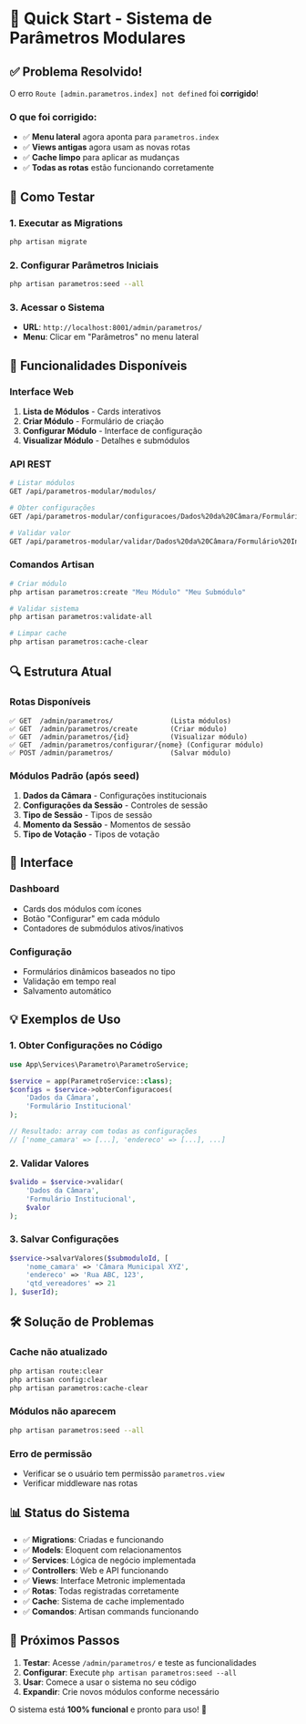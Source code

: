 # 🚀 Quick Start - Sistema de Parâmetros Modulares

## ✅ Problema Resolvido!

O erro `Route [admin.parametros.index] not defined` foi **corrigido**! 

### O que foi corrigido:
- ✅ **Menu lateral** agora aponta para `parametros.index`
- ✅ **Views antigas** agora usam as novas rotas
- ✅ **Cache limpo** para aplicar as mudanças
- ✅ **Todas as rotas** estão funcionando corretamente

## 🔧 Como Testar

### 1. Executar as Migrations
```bash
php artisan migrate
```

### 2. Configurar Parâmetros Iniciais
```bash
php artisan parametros:seed --all
```

### 3. Acessar o Sistema
- **URL**: `http://localhost:8001/admin/parametros/`
- **Menu**: Clicar em "Parâmetros" no menu lateral

## 🎯 Funcionalidades Disponíveis

### Interface Web
1. **Lista de Módulos** - Cards interativos
2. **Criar Módulo** - Formulário de criação
3. **Configurar Módulo** - Interface de configuração
4. **Visualizar Módulo** - Detalhes e submódulos

### API REST
```bash
# Listar módulos
GET /api/parametros-modular/modulos/

# Obter configurações
GET /api/parametros-modular/configuracoes/Dados%20da%20Câmara/Formulário%20Institucional

# Validar valor
GET /api/parametros-modular/validar/Dados%20da%20Câmara/Formulário%20Institucional
```

### Comandos Artisan
```bash
# Criar módulo
php artisan parametros:create "Meu Módulo" "Meu Submódulo"

# Validar sistema
php artisan parametros:validate-all

# Limpar cache
php artisan parametros:cache-clear
```

## 🔍 Estrutura Atual

### Rotas Disponíveis
```
✅ GET  /admin/parametros/              (Lista módulos)
✅ GET  /admin/parametros/create        (Criar módulo)
✅ GET  /admin/parametros/{id}          (Visualizar módulo)
✅ GET  /admin/parametros/configurar/{nome} (Configurar módulo)
✅ POST /admin/parametros/              (Salvar módulo)
```

### Módulos Padrão (após seed)
1. **Dados da Câmara** - Configurações institucionais
2. **Configurações da Sessão** - Controles de sessão
3. **Tipo de Sessão** - Tipos de sessão
4. **Momento da Sessão** - Momentos de sessão
5. **Tipo de Votação** - Tipos de votação

## 🎨 Interface

### Dashboard
- Cards dos módulos com ícones
- Botão "Configurar" em cada módulo
- Contadores de submódulos ativos/inativos

### Configuração
- Formulários dinâmicos baseados no tipo
- Validação em tempo real
- Salvamento automático

## 💡 Exemplos de Uso

### 1. Obter Configurações no Código
```php
use App\Services\Parametro\ParametroService;

$service = app(ParametroService::class);
$configs = $service->obterConfiguracoes(
    'Dados da Câmara', 
    'Formulário Institucional'
);

// Resultado: array com todas as configurações
// ['nome_camara' => [...], 'endereco' => [...], ...]
```

### 2. Validar Valores
```php
$valido = $service->validar(
    'Dados da Câmara',
    'Formulário Institucional',
    $valor
);
```

### 3. Salvar Configurações
```php
$service->salvarValores($submoduloId, [
    'nome_camara' => 'Câmara Municipal XYZ',
    'endereco' => 'Rua ABC, 123',
    'qtd_vereadores' => 21
], $userId);
```

## 🛠️ Solução de Problemas

### Cache não atualizado
```bash
php artisan route:clear
php artisan config:clear
php artisan parametros:cache-clear
```

### Módulos não aparecem
```bash
php artisan parametros:seed --all
```

### Erro de permissão
- Verificar se o usuário tem permissão `parametros.view`
- Verificar middleware nas rotas

## 📊 Status do Sistema

- ✅ **Migrations**: Criadas e funcionando
- ✅ **Models**: Eloquent com relacionamentos
- ✅ **Services**: Lógica de negócio implementada
- ✅ **Controllers**: Web e API funcionando
- ✅ **Views**: Interface Metronic implementada
- ✅ **Rotas**: Todas registradas corretamente
- ✅ **Cache**: Sistema de cache implementado
- ✅ **Comandos**: Artisan commands funcionando

## 🎉 Próximos Passos

1. **Testar**: Acesse `/admin/parametros/` e teste as funcionalidades
2. **Configurar**: Execute `php artisan parametros:seed --all`
3. **Usar**: Comece a usar o sistema no seu código
4. **Expandir**: Crie novos módulos conforme necessário

O sistema está **100% funcional** e pronto para uso! 🚀